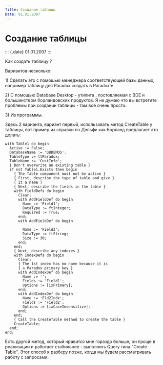 ```yaml
---
Title: Создание таблицы
Date: 01.01.2007
---
```



Создание таблицы
================

::: {.date}
01.01.2007
:::

Как создать таблицу ?

Вариантов несколько:

1\) Сделать это с помошью менеджера соответствующей базы данных, например
таблицу для Paradox создать в Paradox\'e

2\) С помощью Database Desktop - утилита , постовляемая с BDE и
большинством борландовских продуктов. Я не думаю что вы встретите
проблемы при создании таблицы - там всё очень просто.

3\) Из программы.

Здесь 2 варианта, вариант первый, использовать метод CreateTable у
таблицы, вот пример из справки по Дельфи как Борланд предлагает это
делать:

    with Table1 do begin
      Active := False;  
      DatabaseName := 'DBDEMOS';
      TableType := ttParadox;
      TableName := 'CustInfo';
      { Don't overwrite an existing table }
      if not Table1.Exists then begin
        { The Table component must not be active }
        { First, describe the type of table and give }
        { it a name }
        { Next, describe the fields in the table }
        with FieldDefs do begin
          Clear;
          with AddFieldDef do begin
            Name := 'Field1';
            DataType := ftInteger;
            Required := True;
          end;
          with AddFieldDef do begin
     
            Name := 'Field2';
            DataType := ftString;
            Size := 30;
          end;
        end;
        { Next, describe any indexes }
        with IndexDefs do begin
          Clear;
          { The 1st index has no name because it is
          { a Paradox primary key }
          with AddIndexDef do begin
            Name := '';
            Fields := 'Field1';
            Options := [ixPrimary];
          end;
          with AddIndexDef do begin
            Name := 'Fld2Indx';
            Fields := 'Field2';
            Options := [ixCaseInsensitive];
          end;
        end;
        { Call the CreateTable method to create the table }
        CreateTable;
      end;
    end;

Есть другой метод, который нравится мне гораздо больше, он проще в
реализации и работает стабильнее - выполнить Query типа \"Create
Table\". Этот способ я разберу позже, когда мы будем рассматривать
работу с запросами.
